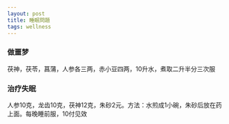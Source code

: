 ```yaml
---
layout: post
title: 睡眠問題
tags: wellness
---
```

### 做噩梦

茯神，茯苓，菖蒲，人参各三两，赤小豆四两，10升水，煮取二升半分三次服

### 治疗失眠

人参10克，龙齿10克，茯神12克，朱砂2元。方法：水煎成1小碗，朱砂后放在药上面。每晚睡前服，10付见效